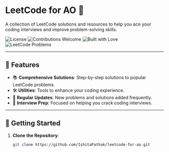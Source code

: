 # LeetCode for AO 🚀

A collection of LeetCode solutions and resources to help you ace your coding interviews and improve problem-solving skills.

![License](https://img.shields.io/badge/license-MIT-blue.svg)
![Contributions Welcome](https://img.shields.io/badge/contributions-welcome-brightgreen.svg)
![Built with Love](https://img.shields.io/badge/built%20with-%E2%9D%A4-red.svg)
![LeetCode Problems](https://img.shields.io/badge/LeetCode-100%2B%20problems-orange.svg)

---

## 🌟 Features
- 📚 **Comprehensive Solutions**: Step-by-step solutions to popular LeetCode problems.
- 🛠️ **Utilities**: Tools to enhance your coding experience.
- 🌟 **Regular Updates**: New problems and solutions added frequently.
- 🚀 **Interview Prep**: Focused on helping you crack coding interviews.

---

## 🚀 Getting Started
1. **Clone the Repository**:
   ```bash
   git clone https://github.com/IshitaPathak/leetcode-for-ao.git